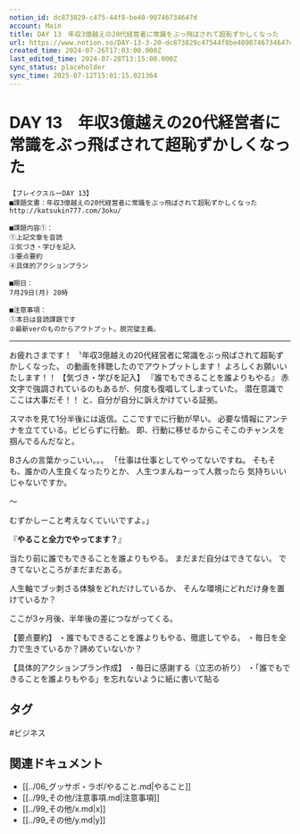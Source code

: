 ```yaml
---
notion_id: dc873829-c475-44f8-be40-90746734647d
account: Main
title: DAY 13　年収3億越えの20代経営者に常識をぶっ飛ばされて超恥ずかしくなった
url: https://www.notion.so/DAY-13-3-20-dc873829c47544f8be4090746734647d
created_time: 2024-07-26T17:03:00.000Z
last_edited_time: 2024-07-28T13:15:00.000Z
sync_status: placeholder
sync_time: 2025-07-12T15:01:15.021364
---
```

# DAY 13　年収3億越えの20代経営者に常識をぶっ飛ばされて超恥ずかしくなった

```plain text
【ブレイクスルーDAY 13】
■課題文書：年収3億越えの20代経営者に常識をぶっ飛ばされて超恥ずかしくなった
http://katsukin777.com/3oku/

■課題内容①：
①上記文章を音読
②気づき・学びを記入
③要点要約
④具体的アクションプラン

■期日：
7月29日(月) 20時

■注意事項：
①本日は音読課題です
②最新verのものからアウトプット。脱完璧主義。
```
---
お疲れさまです！
〝年収3億越えの20代経営者に常識をぶっ飛ばされて超恥ずかしくなった〟
の動画を拝聴したのでアウトプットします！
よろしくお願いいたします！！
【気づき・学びを記入】
『誰でもできることを誰よりもやる』
赤文字で強調されているのもあるが、何度も復唱してしまっていた。
潜在意識でここは大事だそ！！
と、自分が自分に訴えかけている証拠。

スマホを見て1分半後には返信。ここですでに行動が早い。
必要な情報にアンテナを立てている。ビビらずに行動。
即、行動に移せるからこそこのチャンスを掴んでるんだなと。

Bさんの言葉かっこいい。。。
「仕事は仕事としてやってないですね。
そもそも、誰かの人生良くなったりとか、
人生つまんねーって人救ったら
気持ちいいじゃないですか。

〜

むずかしーこと考えなくていいですよ。」

『**やること全力でやってます？**』

当たり前に誰でもできることを誰よりもやる。
まだまだ自分はできてない。
できてないところがまだまだある。

人生軸でブッ刺さる体験をどれだけしているか、
そんな環境にどれだけ身を置けているか？

ここが3ヶ月後、半年後の差につながってくる。


【要点要約】
・誰でもできることを誰よりもやる、徹底してやる。
・毎日を全力で生きているか？諦めていないか？

【具体的アクションプラン作成】
・毎日に感謝する（立志の祈り）
・「誰でもできることを誰よりもやる」を忘れないように紙に書いて貼る


## タグ

#ビジネス 

## 関連ドキュメント

- [[../06_グッサポ・ラボ/やること.md|やること]]
- [[../99_その他/注意事項.md|注意事項]]
- [[../99_その他/x.md|x]]
- [[../99_その他/y.md|y]]
